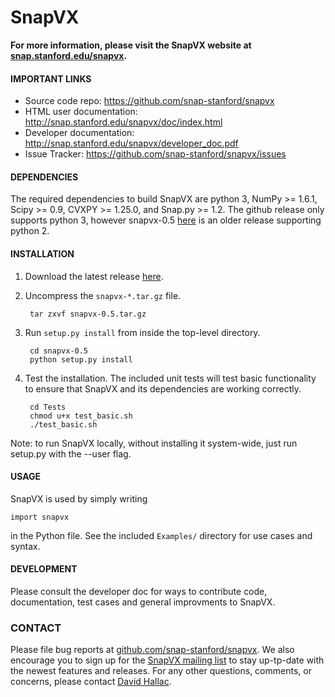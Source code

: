 SnapVX
=====================

**For more information, please visit the SnapVX website at [snap.stanford.edu/snapvx](http://snap.stanford.edu/snapvx/).**

#### IMPORTANT LINKS
- Source code repo: https://github.com/snap-stanford/snapvx
- HTML user documentation: http://snap.stanford.edu/snapvx/doc/index.html
- Developer documentation: http://snap.stanford.edu/snapvx/developer_doc.pdf
- Issue Tracker: https://github.com/snap-stanford/snapvx/issues

#### DEPENDENCIES
The required dependencies to build SnapVX are python 3, NumPy >= 1.6.1, Scipy >= 0.9, CVXPY >= 1.25.0, and Snap.py >= 1.2.
The github release only supports python 3, however snapvx-0.5 [here](http://snap.stanford.edu/snapvx/release/) is an older release supporting python 2.

#### INSTALLATION
1. Download the latest release [here](http://snap.stanford.edu/snapvx/release/).
2. Uncompress the `snapvx-*.tar.gz` file.

        tar zxvf snapvx-0.5.tar.gz

3. Run `setup.py install` from inside the top-level directory.

        cd snapvx-0.5
        python setup.py install

4. Test the installation. The included unit tests will test basic functionality to ensure that SnapVX and its dependencies are working correctly.

        cd Tests
        chmod u+x test_basic.sh
        ./test_basic.sh

Note: to run SnapVX locally, without installing it system-wide, just run setup.py with the --user flag.

#### USAGE
SnapVX is used by simply writing
```
import snapvx
```
in the Python file. See the included `Examples/` directory for use cases and syntax.

#### DEVELOPMENT
Please consult the developer doc for ways to contribute code, documentation, test cases and general improvments to SnapVX.

### CONTACT
Please file bug reports at [github.com/snap-stanford/snapvx](https://github.com/snap-stanford/snapvx). We also encourage you to sign up for the [SnapVX mailing list](http://snap.stanford.edu/snapvx/#documentation) to stay up-tp-date with the newest features and releases. For any other questions, comments, or concerns, please contact [David Hallac](http://www.stanford.edu/~hallac/).
